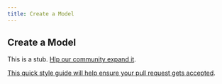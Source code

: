 ```yaml
---
title: Create a Model
---
```

## Create a Model

This is a stub. <a href='https://github.com/freecodecamp/guides/tree/master/src/pages/certifications/apis-and-microservices/mongodb-and-mongoose/create-a-model/index.md' target='_blank' rel='nofollow'>Hlp our community expand it</a>.

<a href='https://github.com/freecodecamp/guides/blob/master/README.md' target='_blank' rel='nofollow'>This quick style guide will help ensure your pull request gets accepted</a>.

<!-- The article goes here, in GitHub-flavored Markdown. Feel free to add YouTube videos, images, and CodePen/JSBin embeds  -->
